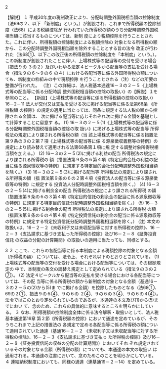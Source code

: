 2



























【解説】
１ 平成30年度の税制改正により、分配時調整外国税相当額の控除制度（法69の２、以下
「新制度」という。）が創設され、これまで所得税額の控除制度（法68）による税額控除が
行われていた所得税の額のうち分配時調整外国税相当額に該当するものについては、新制
度により税額控除を行うこととされた。これに伴い、所得税額の控除制度による税額控除の
対象となる所得税の額から、この分配時調整外国税相当額を除外することとする旨の法令
改正が行われた（法68①、以下この改正後の所得税額の控除制度を「本制度」という。）。
この新制度が創設されたことに伴い、上場株式等の配当等の交付を受ける場合（措法９の
３の２）及びいわゆる法定４ビークルから配当等の支払を受ける場合（措法９の６～９の６
の４）における各配当等に係る外国所得税の額についても、新制度の枠組みの中で税額控除
を行うこととされる（注）などの所要の整備が行われた。
（注）この詳細は、法人税基本通達16－３の２－５《上場株式等の配当等に係る分配時調
整外国税相当額の控除の取扱い》の【解説】１を参照のこと。
【新設】（上場株式等の配当等に係る所得税額の控除の取扱い）
16－2－11 法人が交付又は支払を受ける次に掲げる配当等に係る法第68条 《所得税額
の控除》の規定の適用に当たっては、同条に規定する法人税の額から控除される金額は、
次に掲げる配当等に応じそれぞれ次に掲げる金額を基礎として計算することに留意す
る。
 (1) 16－３の２－５(1)《上場株式等の配当等に係る分配時調整外国税相当額の控除の取
扱い》に掲げる上場株式等の配当等 所得税法の規定により課される所得税の額（当
該上場株式等の配当等に係る措置法第９条の３の２第７項《上場株式等の配当等に係
る源泉徴収義務等の特例》の規定により読み替えて適用される法第68条第１項に規
定する調整対象所得税相当額を加える。）
 (2) 16－３の２－５(2)に掲げる利益の配当 所得税法の規定により課される所得税の
額（措置法第９条の６第４項《特定目的会社の利益の配当に係る源泉徴収等の特例》
に規定する特定目的会社分配時調整外国税相当額を除く。）
 (3) 16－３の２－５(3)に掲げる配当等 所得税法の規定により課される所得税の額（措
置法第９条の６の２第４項《投資法人の配当等に係る源泉徴収等の特例》に規定する
投資法人分配時調整外国税相当額を除く。）
 (4) 16－３の２－５(4)に掲げる剰余金の配当 所得税法の規定により課される所得税
の額（措置法第９条の６の３第４項《特定目的信託の剰余金の配当に係る源泉徴収等
の特例》に規定する特定目的信託分配時調整外国税相当額を除く。）
 (5) 16－３の２－５(5)に掲げる剰余金の配当 所得税法の規定により課される所得税
の額（措置法第９条の６の４第４項《特定投資信託の剰余金の配当に係る源泉徴収等
の特例》に規定する特定投資信託分配時調整外国税相当額を除く。）
 (注) 本文の取扱いは、16－２－２《未収利子又は未収配当等に対する所得税の控除》、16
－２－３《支払請求に基づき支払った所得税の控除》及び16－２－８《証券投資信託
の収益の分配の計算期間》の取扱いの適用に当たっても、同様とする。


3
２ ここで、これらの各配当等に係る本制度による税額控除の対象となる金額（所得税の額）
については、法令上、それぞれ以下のとおりとされている。
(1) 上場株式等の配当等の交付を受ける場合における配当等については、その根拠規定の
中で、本制度の条文の読替え規定として定められている（措法９の３の２⑦）。
(2) 法定４ビークルから配当等の支払を受ける場合における各配当等については、その配
当等に係る所得税の額から新制度の対象となる金額（基通16－３の２－５の(2)から(5)ま
でに掲げる金額）を控除したものとなる（法68①、69の２①、措法９の６④、９の６の
２④、９の６の３④、９の６の４④）。
法令ではこのとおり定められているのであるが、本通達の本文及び(1)から(5)までにおい
て、念のため、これらの具体的に意味するところを明らかにしている。
３ なお、所得税額の控除制度全体に係る法令解釈・取扱いとして、法人税基本通達第16章
第２節《所得税額の控除》において通達を定めているが、そのうちこれまで上記の措置法の
各規定で定める各配当等に係る所得税の額について適用されていた通達（基通16－２－２
《未収利子又は未収配当等に対する所得税の控除》、16－２－３《支払請求に基づき支払っ
た所得税の控除》及び16－２－８《証券投資信託の収益の分配の計算期間》）においてそれ
ぞれ規定されているその対象となる金額（所得税の額）についても、本通達の本文の取扱い
は適用される。本通達の注書において、念のためこのことを明らかにしている。
４ 連結納税制度においても、同様の通達（連基通19－２－14）を定めている。